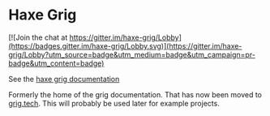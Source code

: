 # Haxe Grig

[![Join the chat at https://gitter.im/haxe-grig/Lobby](https://badges.gitter.im/haxe-grig/Lobby.svg)](https://gitter.im/haxe-grig/Lobby?utm_source=badge&utm_medium=badge&utm_campaign=pr-badge&utm_content=badge)

See the [haxe grig documentation](https://grig.tech/)

Formerly the home of the grig documentation. That has now been moved to [grig.tech](https://gitlab.com/haxe-grig/grig.tech).
This will probably be used later for example projects.
